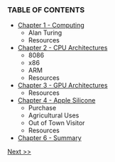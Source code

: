 ### TABLE OF CONTENTS

* [Chapter 1 - Computing](020-chapter-01.md)
  * Alan Turing
  * Resources
* [Chapter 2 - CPU Architectures](030-chapter-02.md)
  * 8086
  * x86
  * ARM
  * Resources
* [Chapter 3 - GPU Architectures](040-chapter-03.md)
  * Resources
* [Chapter 4 - Apple Silicone](050-chapter-04.md)
  * Purchase
  * Agricultural Uses
  * Out of Town Visitor
  * Resources
* [Chapter 6 - Summary](070-chapter-06.md)

[Next >>](010-chapter-00.md)
